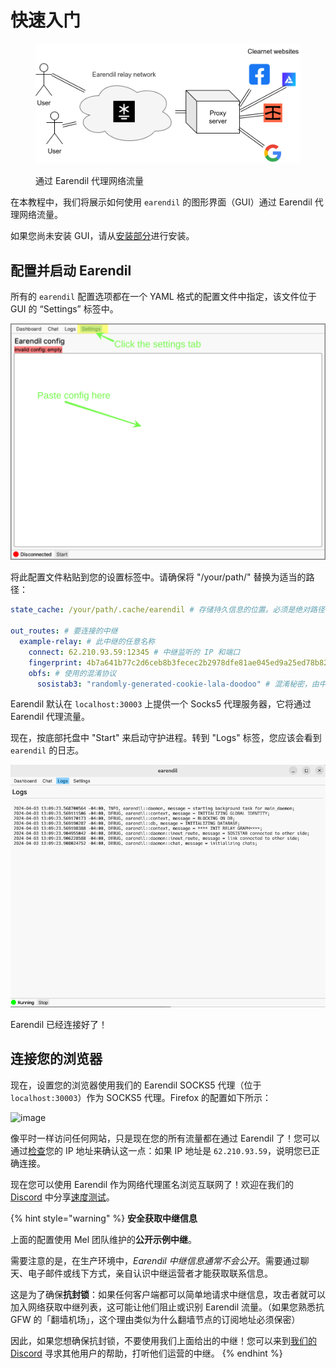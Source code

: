 # 快速入门

<figure><img src="../../en/.gitbook/assets/proxy.png" alt=""><figcaption><p>通过 Earendil 代理网络流量</p></figcaption></figure>

在本教程中，我们将展示如何使用 `earendil` 的图形界面（GUI）通过 Earendil 代理网络流量。

如果您尚未安装 GUI，请从[安装部分](./ru-he-an-zhuang.md)进行安装。

## 配置并启动 Earendil

所有的 `earendil` 配置选项都在一个 YAML 格式的配置文件中指定，该文件位于 GUI 的 “Settings” 标签中。

![](../../en/.gitbook/assets/gui-settings.png)

将此配置文件粘贴到您的设置标签中。请确保将 "/your/path/" 替换为适当的路径：

```yaml
state_cache: /your/path/.cache/earendil # 存储持久信息的位置。必须是绝对路径

out_routes: # 要连接的中继
  example-relay: # 此中继的任意名称
    connect: 62.210.93.59:12345 # 中继监听的 IP 和端口
    fingerprint: 4b7a641b77c2d6ceb8b3fecec2b2978dfe81ae045ed9a25ed78b828009c4967a # 中继的长期身份
    obfs: # 使用的混淆协议
      sosistab3: "randomly-generated-cookie-lala-doodoo" # 混淆秘密，由中继生成并提供
```

Earendil 默认在 `localhost:30003` 上提供一个 Socks5 代理服务器，它将通过 Earendil 代理流量。

现在，按底部托盘中 "Start" 来启动守护进程。转到 "Logs" 标签，您应该会看到 `earendil` 的日志。

![](../../en/.gitbook/assets/gui-logs.png)

Earendil 已经连接好了！

## 连接您的浏览器

现在，设置您的浏览器使用我们的 Earendil SOCKS5 代理（位于 `localhost:30003`）作为 SOCKS5 代理。Firefox 的配置如下所示：

![image](https://hackmd.io/_uploads/SkLZ828Sp.png)

像平时一样访问任何网站，只是现在您的所有流量都在通过 Earendil 了！您可以通过[检查](https://bgp.he.net/)您的 IP 地址来确认这一点：如果 IP 地址是 `62.210.93.59`，说明您已正确连接。

现在您可以使用 Earendil 作为网络代理匿名浏览互联网了！欢迎在我们的 [Discord](https://discord.gg/AVsGbhzTzx) 中分享[速度测试](https://speed.cloudflare.com/)。

{% hint style="warning" %}
**安全获取中继信息**

上面的配置使用 Mel 团队维护的**公开示例中继**。

需要注意的是，在生产环境中，_Earendil 中继信息通常不会公开_。需要通过聊天、电子邮件或线下方式，亲自认识中继运营者才能获取联系信息。

这是为了确保**抗封锁**：如果任何客户端都可以简单地请求中继信息，攻击者就可以加入网络获取中继列表，这可能让他们阻止或识别 Earendil 流量。（如果您熟悉抗 GFW 的「翻墙机场」，这个理由类似为什么翻墙节点的订阅地址必须保密）

因此，如果您想确保抗封锁，不要使用我们上面给出的中继！您可以来到[我们的 Discord](https://discord.gg/jdVuk4Qj89) 寻求其他用户的帮助，打听他们运营的中继。
{% endhint %}
